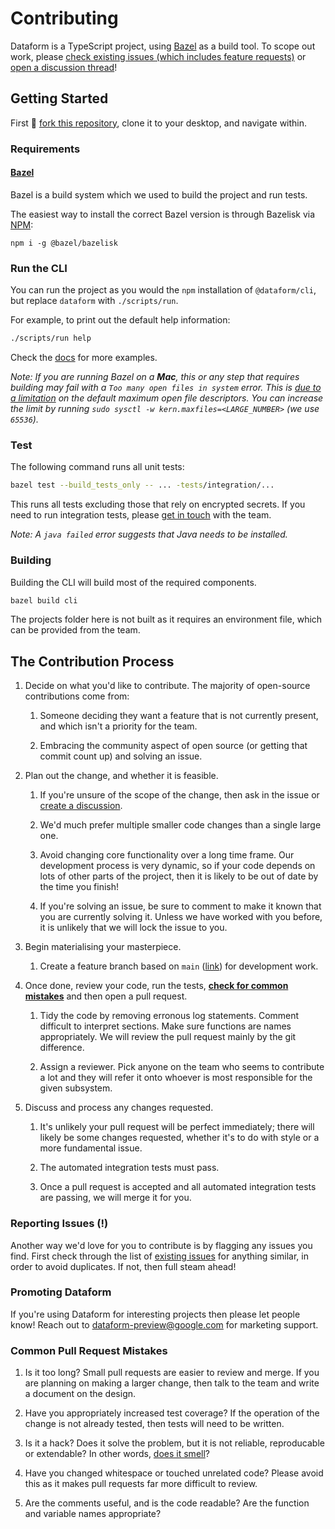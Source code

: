 # Contributing

Dataform is a TypeScript project, using [Bazel](https://bazel.build) as a build tool. To scope out work, please [check existing issues (which includes feature requests)](https://github.com/dataform-co/dataform/issues) or [open a discussion thread](https://github.com/dataform-co/dataform/discussions)!

## Getting Started

First :fork_and_knife: [fork this repository](https://github.com/dataform-co/dataform/fork), clone it to your desktop, and navigate within.

### Requirements

#### [Bazel](https://bazel.build)

Bazel is a build system which we used to build the project and run tests.

The easiest way to install the correct Bazel version is through Bazelisk via [NPM](https://nodejs.org/en/download/):

```
npm i -g @bazel/bazelisk
```

### Run the CLI

You can run the project as you would the `npm` installation of `@dataform/cli`, but replace `dataform` with `./scripts/run`.

For example, to print out the default help information:

```bash
./scripts/run help
```

Check the [docs](https://cloud.google.com/dataform/docs/reference/dataform-cli-reference) for more examples.

_Note: If you are running Bazel on a **Mac**, this or any step that requires building may fail with a `Too many open files in system` error. This is [due to a limitation](https://github.com/angular/angular-bazel-example/issues/178) on the default maximum open file descriptors. You can increase the limit by running `sudo sysctl -w kern.maxfiles=<LARGE_NUMBER>` (we use `65536`)._

### Test

The following command runs all unit tests:

```bash
bazel test --build_tests_only -- ... -tests/integration/...
```

This runs all tests excluding those that rely on encrypted secrets. If you need to run integration tests, please [get in touch](mailto:opensource@dataform.co) with the team.

_Note: A `java failed` error suggests that Java needs to be installed._

### Building

Building the CLI will build most of the required components.

```bash
bazel build cli
```

The projects folder here is not built as it requires an environment file, which can be provided from the team.

## The Contribution Process

1. Decide on what you'd like to contribute. The majority of open-source contributions come from:

   1. Someone deciding they want a feature that is not currently present, and which isn't a priority for the team.

   1. Embracing the community aspect of open source (or getting that commit count up) and solving an issue.

1. Plan out the change, and whether it is feasible.

   1. If you're unsure of the scope of the change, then ask in the issue or [create a discussion](https://github.com/dataform-co/dataform/discussions).

   1. We'd much prefer multiple smaller code changes than a single large one.

   1. Avoid changing core functionality over a long time frame. Our development process is very dynamic, so if your code depends on lots of other parts of the project, then it is likely to be out of date by the time you finish!

   1. If you're solving an issue, be sure to comment to make it known that you are currently solving it. Unless we have worked with you before, it is unlikely that we will lock the issue to you.

1. Begin materialising your masterpiece.

   1. Create a feature branch based on `main` ([link](https://github.com/dataform-co/dataform/tree/main)) for development work.

1. Once done, review your code, run the tests, **[check for common mistakes](#common-pull-request-mistakes)** and then open a pull request.

   1. Tidy the code by removing erronous log statements. Comment difficult to interpret sections. Make sure functions are names appropriately. We will review the pull request mainly by the git difference.

   1. Assign a reviewer. Pick anyone on the team who seems to contribute a lot and they will refer it onto whoever is most responsible for the given subsystem.

1. Discuss and process any changes requested.

   1. It's unlikely your pull request will be perfect immediately; there will likely be some changes requested, whether it's to do with style or a more fundamental issue.

   1. The automated integration tests must pass.

   1. Once a pull request is accepted and all automated integration tests are passing, we will merge it for you.

### Reporting Issues (!)

Another way we'd love for you to contribute is by flagging any issues you find. First check through the list of [existing issues](https://github.com/dataform-co/dataform/issues) for anything similar, in order to avoid duplicates. If not, then full steam ahead!

### Promoting Dataform

If you're using Dataform for interesting projects then please let people know! Reach out to [dataform-preview@google.com](dataform-preview@google.com) for marketing support.

### Common Pull Request Mistakes

1. Is it too long? Small pull requests are easier to review and merge. If you are planning on making a larger change, then talk to the team and write a document on the design.

1. Have you appropriately increased test coverage? If the operation of the change is not already tested, then tests will need to be written.

1. Is it a hack? Does it solve the problem, but it is not reliable, reproducable or extendable? In other words, [does it smell](https://en.wikipedia.org/wiki/Code_smell)?

1. Have you changed whitespace or touched unrelated code? Please avoid this as it makes pull requests far more difficult to review.

1. Are the comments useful, and is the code readable? Are the function and variable names appropriate?
